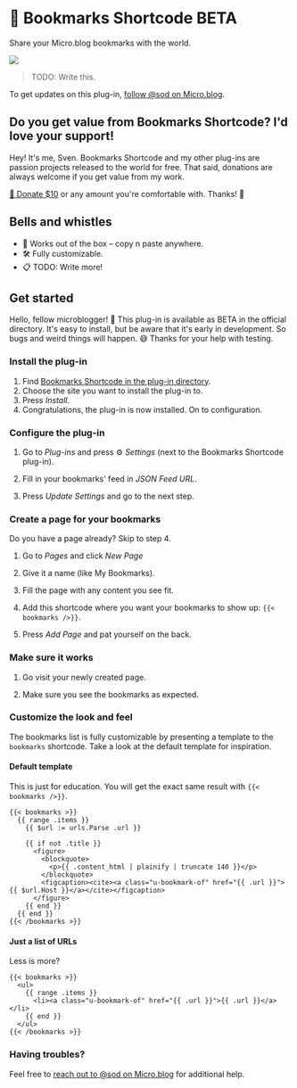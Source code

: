 # 🔖 Bookmarks Shortcode BETA

Share your Micro.blog bookmarks with the world.

![](https://raw.githubusercontent.com/svendahlstrand/plugin-bookmarks-shortcode/main/docs/screenshot.png)

> TODO: Write this.

To get updates on this plug-in, [follow @sod on Micro.blog](https://micro.blog/sod).

## Do you get value from Bookmarks Shortcode? I'd love your support!

Hey! It's me, Sven. Bookmarks Shortcode and my other plug-ins are passion projects released to the world for free. That said, donations are always welcome if you get value from my work.

[💸 Donate $10](https://dahlstrand.net/donate/) or any amount you're comfortable with. Thanks! 🙏

## Bells and whistles

* 🎁 Works out of the box – copy n paste anywhere.
* 🛠 Fully customizable.
* 📋 TODO: Write more!

## Get started

Hello, fellow microblogger! 👋 This plug-in is available as BETA in the official directory. It's easy to install, but be aware that it's early in development. So bugs and weird things will happen. 😅 Thanks for your help with testing.

### Install the plug-in

1. Find [Bookmarks Shortcode in the plug-in directory](https://micro.blog/account/plugins/view/84).
2. Choose the site you want to install the plug-in to.
3. Press *Install*.
4. Congratulations, the plug-in is now installed. On to configuration.

### Configure the plug-in

1. Go to *Plug-ins* and press ⚙️ *Settings* (next to the Bookmarks Shortcode plug-in).

2. Fill in your bookmarks' feed in *JSON Feed URL*.

4. Press *Update Settings* and go to the next step.

### Create a page for your bookmarks

Do you have a page already? Skip to step 4.

1. Go to *Pages* and click *New Page*

2. Give it a name (like My Bookmarks).

3. Fill the page with any content you see fit.

4. Add this shortcode where you want your bookmarks to show up: `{{< bookmarks />}}`.

5. Press *Add Page* and pat yourself on the back.

### Make sure it works

1. Go visit your newly created page.

2. Make sure you see the bookmarks as expected.

### Customize the look and feel

The bookmarks list is fully customizable by presenting a template to the `bookmarks` shortcode. Take a look at the default template for inspiration.

#### Default template

This is just for education. You will get the exact same result with `{{< bookmarks />}}`.

```liquid
{{< bookmarks >}}
  {{ range .items }}
    {{ $url := urls.Parse .url }}

    {{ if not .title }}
      <figure>
        <blockquote>
          <p>{{ .content_html | plainify | truncate 140 }}</p>
        </blockquote>
        <figcaption><cite><a class="u-bookmark-of" href="{{ .url }}">{{ $url.Host }}</a></cite></figcaption>
      </figure>
    {{ end }}
  {{ end }}
{{< /bookmarks >}}
```

#### Just a list of URLs

Less is more?

```liquid
{{< bookmarks >}}
  <ul>
    {{ range .items }}
      <li><a class="u-bookmark-of" href="{{ .url }}">{{ .url }}</a></li>
    {{ end }}
  </ul>
{{< /bookmarks >}}
```

### Having troubles?

Feel free to [reach out to @sod on Micro.blog](https://micro.blog/sod) for additional help.

